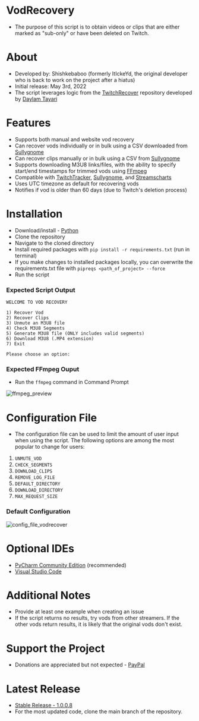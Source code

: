 # VodRecovery
* The purpose of this script is to obtain videos or clips that are either marked as "sub-only" or have been deleted on Twitch. 

# About
* Developed by: Shishkebaboo (formerly ItIckeYd, the original developer who is back to work on the project after a hiatus)
* Initial release: May 3rd, 2022
* The script leverages logic from the [TwitchRecover](https://github.com/TwitchRecover/TwitchRecover) repository developed by [Daylam Tayari](https://github.com/daylamtayari)

# Features
* Supports both manual and website vod recovery
* Can recover vods individually or in bulk using a CSV downloaded from [Sullygnome](https://sullygnome.com/)
* Can recover clips manually or in bulk using a CSV from [Sullygnome](https://sullygnome.com/)
* Supports downloading M3U8 links/files, with the ability to specify start/end timestamps for trimmed vods using [FFmpeg](https://ffmpeg.org/download.html)
* Compatible with [TwitchTracker](https://twitchtracker.com/), [Sullygnome](https://sullygnome.com/), and [Streamscharts](https://streamscharts.com/)
* Uses UTC timezone as default for recovering vods
* Notifies if vod is older than 60 days (due to Twitch's deletion process)

# Installation
* Download/install - [Python](https://www.python.org/downloads/)
* Clone the repository
* Navigate to the cloned directory
* Install required packages with `pip install -r requirements.txt` (run in terminal)
* If you make changes to installed packages locally, you can overwrite the requirements.txt file with `pipreqs <path_of_project> --force`
* Run the script

### Expected Script Output

```
WELCOME TO VOD RECOVERY

1) Recover Vod
2) Recover Clips
3) Unmute an M3U8 file
4) Check M3U8 Segments
5) Generate M3U8 file (ONLY includes valid segments)
6) Download M3U8 (.MP4 extension)
7) Exit

Please choose an option:
```

### Expected FFmpeg Ouput
* Run the `ffmpeg` command in Command Prompt

![ffmpeg_preview](https://user-images.githubusercontent.com/118132878/216841020-617b9807-3a4c-4f03-856e-854d91306880.png)

# Configuration File
* The configuration file can be used to limit the amount of user input when using the script. The following options are among the most popular to change for users:
 1. ```UNMUTE_VOD```
 2. ```CHECK_SEGMENTS```
 3. ```DOWNLOAD_CLIPS```
 4. ```REMOVE_LOG_FILE```
 5. ```DEFAULT_DIRECTORY```
 6. ```DOWNLOAD_DIRECTORY```
 7. ```MAX_REQUEST_SIZE```

### Default Configuration
![config_file_vodrecover](https://user-images.githubusercontent.com/118132878/220527660-54a2f47c-20cf-4c2d-b4d1-7c9866835ad4.png)


# Optional IDEs
* [PyCharm Community Edition](https://www.jetbrains.com/pycharm/download/) (recommended)
* [Visual Studio Code](https://code.visualstudio.com/download)

# Additional Notes
* Provide at least one example when creating an issue
* If the script returns no results, try vods from other streamers. If the other vods return results, it is likely that the original vods don't exist.

# Support the Project
* Donations are appreciated but not expected - [PayPal](https://paypal.me/VodRecovery)

# Latest Release
* [Stable Release - 1.0.0.8](https://github.com/Shishkebaboo/VodRecovery/releases/tag/vodrecovery-1.0.0.8)
* For the most updated code, clone the main branch of the repository.


